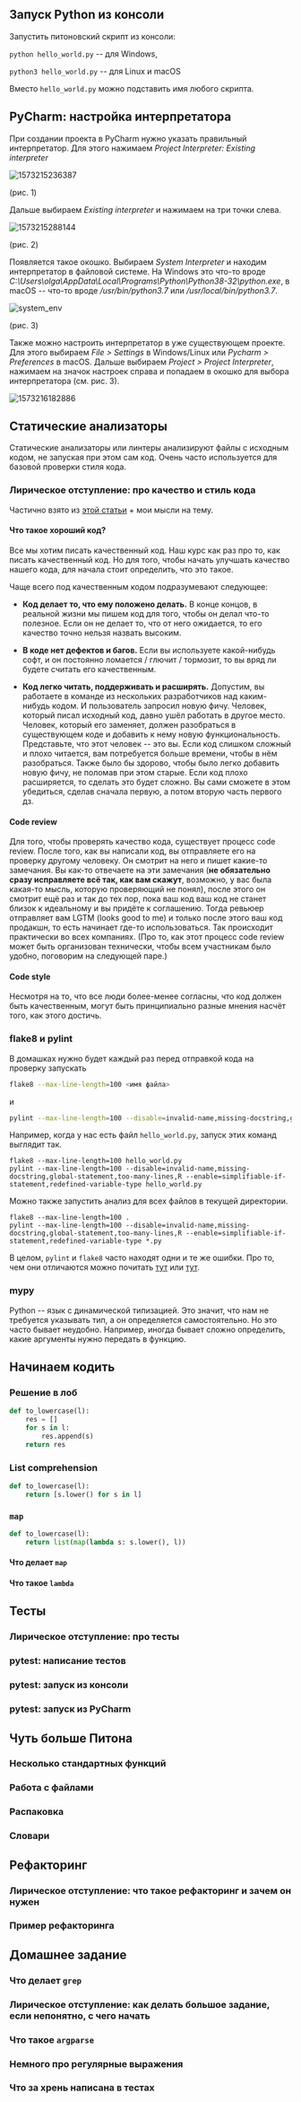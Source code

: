 ﻿## Запуск Python из консоли

Запустить питоновский скрипт из консоли: 

`python hello_world.py` -- для Windows,

`python3 hello_world.py` -- для Linux и macOS

Вместо `hello_world.py` можно подставить имя любого скрипта.

## PyCharm: настройка интерпретатора

При создании проекта в PyCharm нужно указать правильный интерпретатор. Для этого нажимаем *Project Interpreter: Existing interpreter*

![1573215236387](images/project_interpreter.png)

(рис. 1)

Дальше выбираем *Existing interpreter* и нажимаем на три точки слева.

![1573215288144](images/choose_interpreter.png)

(рис. 2)

Появляется такое окошко. Выбираем *System Interpreter* и находим интерпретатор в файловой системе. На Windows это что-то вроде *C:\Users\olga\AppData\Local\Programs\Python\Python38-32\python.exe*, в macOS -- что-то вроде */usr/bin/python3.7* или */usr/local/bin/python3.7*.

![system_env](images/system_env.png)

 (рис. 3)

Также можно настроить интерпретатор в уже существующем проекте. Для этого выбираем *File > Settings* в Windows/Linux или *Pycharm > Preferences* в macOS. Дальше выбираем *Project > Project Interpreter*, нажимаем на значок настроек справа и попадаем в окошко для выбора интерпретатора (см. рис. 3).

![1573216182886](images/settings.png)

## Статические анализаторы

Статические анализаторы или линтеры анализируют файлы с исходным кодом, не запуская при этом сам код. Очень часто используется для базовой проверки стиля кода.

### Лирическое отступление: про качество и стиль кода

Частично взято из [этой статьи](https://realpython.com/python-code-quality/#what-is-code-quality) + мои мысли на тему.

#### Что такое хороший код?

Все мы хотим писать качественный код. Наш курс как раз про то, как писать качественный код. Но для того, чтобы начать улучшать качество нашего кода, для начала стоит определить, что это такое. 

Чаще всего под качественным кодом подразумевают следующее:

- **Код делает то, что ему положено делать.** В конце концов, в реальной жизни мы пишем код для того, чтобы он делал что-то полезное. Если он не делает то, что от него ожидается, то его качество точно нельзя назвать высоким.

- **В коде нет дефектов и багов.**  Если вы используете какой-нибудь софт, и он постоянно ломается / глючит / тормозит, то вы вряд ли будете считать его качественным.

- **Код легко читать, поддерживать и расширять.** Допустим, вы работаете в команде из нескольких разработчиков над каким-нибудь кодом. И пользователь запросил новую фичу. Человек, который писал исходный код, давно ушёл работать в другое место. Человек, который его заменяет, должен разобраться в существующем коде и добавить к нему новую функциональность. Представьте, что этот человек -- это вы. Если код слишком сложный и плохо читается, вам потребуется больше времени, чтобы в нём разобраться. Также было бы здорово, чтобы было легко добавить новую фичу, не поломав при этом старые. Если код плохо расширяется, то сделать это будет сложно. Вы сами сможете в этом убедиться, сделав сначала первую, а потом вторую часть первого дз.

#### Code review

  Для того, чтобы проверять качество кода, существует процесс code review. После того, как вы написали код, вы отправляете его на проверку другому человеку. Он смотрит на него и пишет какие-то замечания. Вы как-то отвечаете на  эти замечания (**не обязательно сразу исправляете всё так, как вам скажут**, возможно, у вас была какая-то мысль, которую проверяющий не понял), после этого он смотрит ещё раз и так до тех пор, пока ваш код ваш код не станет близок к идеальному и вы придёте к соглашению. Тогда ревьюер отправляет вам LGTM (looks good to me) и только после этого ваш код продакшн, то есть начинает где-то использоваться. Так происходит практически во всех компаниях. (Про то, как этот процесс code review может быть организован технически, чтобы всем участникам было удобно, поговорим на следующей паре.)

#### Code style

  Несмотря на то, что все люди более-менее согласны, что код должен быть качественным, могут быть принципиально разные мнения насчёт того, как этого достичь. 

### flake8 и pylint

В домашках нужно будет каждый раз перед отправкой кода на проверку запускать 

```bash
flake8 --max-line-length=100 <имя файла>
```

и 

```bash
pylint --max-line-length=100 --disable=invalid-name,missing-docstring,global-statement,too-many-lines,R --enable=simplifiable-if-statement,redefined-variable-type <имя файла>
```

Например, когда у нас есть файл `hello_world.py`, запуск этих команд выглядит так.

```shell
flake8 --max-line-length=100 hello_world.py
pylint --max-line-length=100 --disable=invalid-name,missing-docstring,global-statement,too-many-lines,R --enable=simplifiable-if-statement,redefined-variable-type hello_world.py
```

Можно также запустить анализ для всех файлов в текущей директории.

```shell
flake8 --max-line-length=100 .
pylint --max-line-length=100 --disable=invalid-name,missing-docstring,global-statement,too-many-lines,R --enable=simplifiable-if-statement,redefined-variable-type *.py
```

В целом, `pylint` и `flake8` часто находят одни и те же ошибки. Про то, чем они отличаются можно почитать [тут](https://www.reddit.com/r/Python/comments/82hgzm/any_advantages_of_flake8_over_pylint/) или [тут](https://www.slant.co/versus/12630/12632/~pylint_vs_flake8).

### mypy

Python -- язык с динамической типизацией. Это значит, что нам не требуется указывать тип, а он определяется самостоятельно. Но это часто бывает неудобно. Например, иногда бывает сложно определить, какие аргументы нужно передать в функцию.



## Начинаем кодить

### Решение в лоб

```python
def to_lowercase(l):
    res = []
    for s in l:
        res.append(s)
    return res
```

### List comprehension

```python
def to_lowercase(l):
    return [s.lower() for s in l]
```

### `map`

```python
def to_lowercase(l):
    return list(map(lambda s: s.lower(), l))
```

#### Что делает `map`

#### Что такое `lambda`

## Тесты

### Лирическое отступление: про тесты

### pytest: написание тестов

### pytest: запуск из консоли

### pytest: запуск из PyCharm

## Чуть больше Питона

### Несколько стандартных функций 

### Работа с файлами

### Распаковка

### Словари

## Рефакторинг

### Лирическое отступление: что такое рефакторинг и зачем он нужен

### Пример рефакторинга

## Домашнее задание

### Что делает `grep`

### Лирическое отступление: как делать большое задание, если непонятно, с чего начать

### Что такое `argparse`

### Немного про регулярные выражения

### Что за хрень написана в тестах







